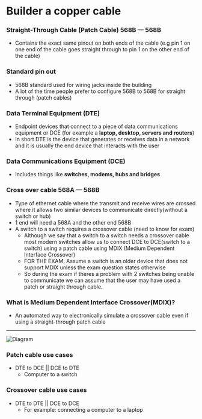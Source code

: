 # Builder a copper cable

### Straight-Through Cable (Patch Cable) 568B — 568B

- Contains the exact same pinout on both ends of the cable (e.g pin 1 on one end of the cable goes straight through to pin 1 on the other end of the cable)

### Standard pin out

- 568B standard used for wiring jacks inside the building
- A lot of the time people prefer to configure 568B to 568B for straight through (patch cables)

### Data Terminal Equipment (DTE)

- Endpoint devices that connect to a piece of data communications equipment or DCE (for example a **laptop, desktop, servers and routers**)
- In short DTE is the device that generates or receives data in a network and it is usually the end device that interacts with the user

### Data Communications Equipment (DCE)

- Includes things like **switches, modems, hubs and bridges**

### Cross over cable 568A — 568B

- Type of ethernet cable where the transmit and receive wires are crossed where it allows two similar devices to communicate directly(without a switch or hub)
- 1 end will need a 568A and the other end 568B
- A switch to a switch requires a crossover cable (need to know for exam)
    - Although we say that a switch to a switch needs a crossover cable most modern switches allow us to connect DCE to DCE(switch to a switch) using a patch cable using MDIX (Medium Dependent Interface Crossover)
    - FOR THE EXAM: Assume a switch is an older device that does not support MDIX unless the exam question states otherwise
    - So during the exam if theres a problem with 2 switches being unable to communicate we can assume that the user may have used a patch or straight through cable.

### What is Medium Dependent Interface Crossover(MDIX)?

- An automated way to electronically simulate a crossover cable even if using a straight-through patch cable

---

![Diagram](attachment:baf391cb-8823-4ee1-a4cd-b073fe2e9f12:image.png)

### Patch cable use cases

- DTE to DCE || DCE to DTE
    - Computer to a switch

### Crossover cable use cases

- DTE to DTE || DCE to DCE
    - For example: connecting a computer to a laptop
